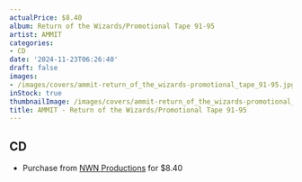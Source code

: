 ```yaml
---
actualPrice: $8.40
album: Return of the Wizards/Promotional Tape 91-95
artist: AMMIT
categories:
- CD
date: '2024-11-23T06:26:40'
draft: false
images:
- /images/covers/ammit-return_of_the_wizards-promotional_tape_91-95.jpg
inStock: true
thumbnailImage: /images/covers/ammit-return_of_the_wizards-promotional_tape_91-95-thumb.jpg
title: AMMIT - Return of the Wizards/Promotional Tape 91-95
---
```


## CD
* Purchase from [NWN Productions](http://shop.nwnprod.com/index.php?route=product/product&path=93&product_id=44809&sort=pd.name&order=ASC) for $8.40
